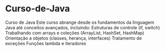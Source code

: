 # Curso-de-Java
Curso de Java Este curso abrange desde os fundamentos da linguagem Java até conceitos avançados, incluindo:  Estruturas de controle (if, switch) Trabalhando com arrays e coleções (ArrayList, HashSet, HashMap) Orientação a objetos (classes, herança, interfaces) Tratamento de exceções Funções lambda e iteradores
